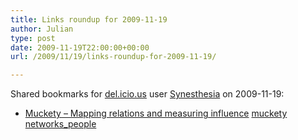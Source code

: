 ```yaml
---
title: Links roundup for 2009-11-19
author: Julian
type: post
date: 2009-11-19T22:00:00+00:00
url: /2009/11/19/links-roundup-for-2009-11-19/

---
```

Shared bookmarks for [del.icio.us][1] user [Synesthesia][2] on 2009-11-19:

  * [Muckety &#8211; Mapping relations and measuring influence][3] 
    [muckety][4] [networks_people][5] </li> </ul>

 [1]: http://del.icio.us/
 [2]: http://del.icio.us/synesthesia
 [3]: http://www.muckety.com/
 [4]: http://delicious.com/synesthesia/muckety
 [5]: http://delicious.com/synesthesia/networks_people